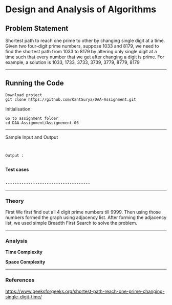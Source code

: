 # Design and Analysis of Algorithms

## Problem Statement
Shortest path to reach one prime to other by changing single digit at a time. Given
two four-digit prime numbers, suppose 1033 and 8179, we need to find the shortest
path from 1033 to 8179 by altering only single digit at a time such that every number
that we get after changing a digit is prime. For example, a solution is 1033, 1733,
3733, 3739, 3779, 8779, 8179

---
## Running the Code 

```
Download project
git clone https://github.com/KantSurya/DAA-Assignment.git
```
Initialisation: 
```
Go to assignment folder
cd DAA-Assignment/Assignement-06
```
---

Sample Input and Output
```


Output : 


```
**Test cases**

```

-------------------------------------
```

---

### Theory
First We first find out all 4 digit prime numbers till 9999.
Then using those numbers formed the graph using adjacency list.
After forming the adjacency list, we used simple Breadth First Search to solve the problem.

---

### Analysis

**Time Complexity**


**Space Complexity**

----

### References

https://www.geeksforgeeks.org/shortest-path-reach-one-prime-changing-single-digit-time/
